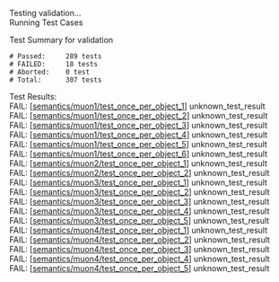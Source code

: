 
Testing validation...</br>
Running Test Cases

Test Summary for validation

    # Passed:     289 tests
    # FAILED:     18 tests
    # Aborted:    0 test
    # Total:      307 tests

Test Results:</br>
FAIL:  \[[semantics/muon1/test\_once\_per\_object\_1](semantics/muon1/test\_once\_per\_object\_1)\] unknown\_test\_result</br>
FAIL:  \[[semantics/muon1/test\_once\_per\_object\_2](semantics/muon1/test\_once\_per\_object\_2)\] unknown\_test\_result</br>
FAIL:  \[[semantics/muon1/test\_once\_per\_object\_3](semantics/muon1/test\_once\_per\_object\_3)\] unknown\_test\_result</br>
FAIL:  \[[semantics/muon1/test\_once\_per\_object\_4](semantics/muon1/test\_once\_per\_object\_4)\] unknown\_test\_result</br>
FAIL:  \[[semantics/muon1/test\_once\_per\_object\_5](semantics/muon1/test\_once\_per\_object\_5)\] unknown\_test\_result</br>
FAIL:  \[[semantics/muon1/test\_once\_per\_object\_6](semantics/muon1/test\_once\_per\_object\_6)\] unknown\_test\_result</br>
FAIL:  \[[semantics/muon2/test\_once\_per\_object\_1](semantics/muon2/test\_once\_per\_object\_1)\] unknown\_test\_result</br>
FAIL:  \[[semantics/muon2/test\_once\_per\_object\_2](semantics/muon2/test\_once\_per\_object\_2)\] unknown\_test\_result</br>
FAIL:  \[[semantics/muon3/test\_once\_per\_object\_1](semantics/muon3/test\_once\_per\_object\_1)\] unknown\_test\_result</br>
FAIL:  \[[semantics/muon3/test\_once\_per\_object\_2](semantics/muon3/test\_once\_per\_object\_2)\] unknown\_test\_result</br>
FAIL:  \[[semantics/muon3/test\_once\_per\_object\_3](semantics/muon3/test\_once\_per\_object\_3)\] unknown\_test\_result</br>
FAIL:  \[[semantics/muon3/test\_once\_per\_object\_4](semantics/muon3/test\_once\_per\_object\_4)\] unknown\_test\_result</br>
FAIL:  \[[semantics/muon3/test\_once\_per\_object\_5](semantics/muon3/test\_once\_per\_object\_5)\] unknown\_test\_result</br>
FAIL:  \[[semantics/muon4/test\_once\_per\_object\_1](semantics/muon4/test\_once\_per\_object\_1)\] unknown\_test\_result</br>
FAIL:  \[[semantics/muon4/test\_once\_per\_object\_2](semantics/muon4/test\_once\_per\_object\_2)\] unknown\_test\_result</br>
FAIL:  \[[semantics/muon4/test\_once\_per\_object\_3](semantics/muon4/test\_once\_per\_object\_3)\] unknown\_test\_result</br>
FAIL:  \[[semantics/muon4/test\_once\_per\_object\_4](semantics/muon4/test\_once\_per\_object\_4)\] unknown\_test\_result</br>
FAIL:  \[[semantics/muon4/test\_once\_per\_object\_5](semantics/muon4/test\_once\_per\_object\_5)\] unknown\_test\_result
